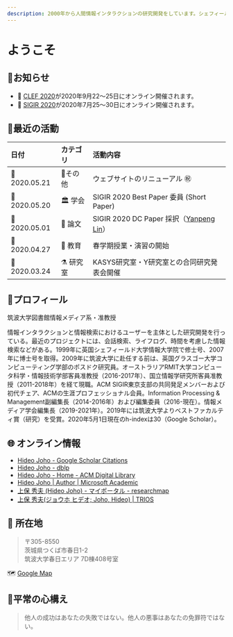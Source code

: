 ```yaml
---
description: 2000年から人間情報インタラクションの研究開発をしています。シェフィールド、グラスゴー、メルボルン、そして、つくば。
---
```


# ようこそ

## 📢お知らせ

* 📆 [CLEF 2020](https://clef2020.clef-initiative.eu/)が2020年9月22～25日にオンライン開催されます。
* 📆 [SIGIR 2020](http://sigir.org/sigir2020/)が2020年7月25～30日にオンライン開催されます。

## 🐾最近の活動

| 日付 | カテゴリ | 活動内容 |
| :--- | :--- | :--- |
| 📆2020.05.21 | 🏡その他 | ウェブサイトのリニューアル ㊗  |
| 📆2020.05.20 | 🏛 学会 | SIGIR 2020 Best Paper 委員 \(Short Paper\) |
| 📆2020.05.01 | 💎 論文 | SIGIR 2020 DC Paper 採択（[Yanpeng Lin](https://docs.joholab.com/yanpeng/)） |
| 📆2020.04.27 | 🥋 教育 | 春学期授業・演習の開始 |
| 📆2020.03.24 | ⚗ 研究室 | KASYS研究室・Y研究室との合同研究発表会開催 |

## 👤プロフィール

筑波大学図書館情報メディア系・准教授  
  
情報インタラクションと情報検索におけるユーザーを主体とした研究開発を行っている。最近のプロジェクトには、会話検索、ライフログ、時間を考慮した情報検索などがある。1999年に英国シェフィールド大学情報大学院で修士号、2007年に博士号を取得。2009年に筑波大学に赴任する前は、英国グラスゴー大学コンピューティング学部のポスドク研究員。オーストラリアRMIT大学コンピュータ科学・情報技術学部客員准教授（2016-2017年）、国立情報学研究所客員准教授（2011-2018年）を経て現職。ACM SIGIR東京支部の共同発足メンバーおよび初代チェア、ACMの生涯プロフェッショナル会員。Information Processing & Management副編集長（2014-2016年）および編集委員（2016-現在）。情報メディア学会編集長（2019-2021年）。2019年には筑波大学よりベストファカルティ賞（研究）を受賞。2020年5月1日現在のh-indexは30（Google Scholar）。

## 🌐 オンライン情報

* [Hideo Joho - Google Scholar Citations](https://scholar.google.com/citations?user=8W8gwisAAAAJ&hl=en)
* [Hideo Joho - dblp](https://dblp.org/pers/j/Joho:Hideo.html)
* [Hideo Joho - Home - ACM Digital Library](https://dl.acm.org/profile/81100310348)
* [Hideo Joho \| Author \| Microsoft Academic](https://academic.microsoft.com/author/256360013/publication?paperId=1891216533)
* [上保 秀夫 \(Hideo Joho\) - マイポータル - researchmap](https://researchmap.jp/read0152592/?lang=ja)
* [上保 秀夫\(ジョウホ ヒデオ; Joho, Hideo\) \| TRIOS](https://trios.tsukuba.ac.jp/researcher/0000002518)

## 📮 所在地

> 〒305-8550  
> 茨城県つくば市春日1-2  
> 筑波大学春日エリア 7D棟408号室

🗺 [Google Map](https://www.tsukuba.ac.jp/access/gmap/gmap.php?i=251020)

## 🤲平常の心構え

> 他人の成功はあなたの失敗ではない。他人の悪事はあなたの免罪符ではない。

